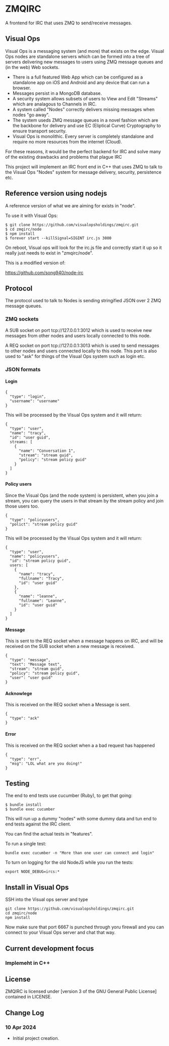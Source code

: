 # ZMQIRC

A frontend for IRC that uses ZMQ to send/receive messages.

## Visual Ops

Visual Ops is a messaging system (and more) that exists on the edge. Visual Ops nodes are
standalone servers which can be formed into a tree of servers delivering new messages to users
using ZMQ message queues and (in the web) Web sockets.

- There is a full featured Web App which can be configured as a standalone app on iOS and Android
and any device that can run a browser.
- Messages persist in a MongoDB database.
- A security system allows subsets of users to View and Edit "Streams" which are analagous to Channels
in IRC.
- A system called "Nodes" correctly delivers missing messages when nodes "go away".
- The system useds ZMQ message queues in a novel fashion which are the backbone for delivery
and use EC (Eliptical Curve) Cryptography to ensure transport security.
- Visual Ops is monolithic. Every server is completely standalone and require no more resources
from the internet (Cloud).

For these reasons, it would be the perfect backend for IRC and solve many of the existing drawbacks
and problems that plague IRC

This project will implement an IRC front end in C++ that uses ZMQ to talk to the Visual Ops "Nodes"
system for message delivery, security, persistence etc.

## Reference version using nodejs

A reference version of what we are aiming for exists in "node".

To use it with Visual Ops:

```
$ git clone https://github.com/visualopsholdings/zmqirc.git
$ cd zmqirc/node
$ npm install
$ forever start --killSignal=SIGINT irc.js 3000
```

On reboot, Visual ops will look for the irc.js file and correctly start it up so it really
just needs to exist in "zmqirc/node".

This is a modified version of:

https://github.com/song940/node-irc

## Protocol

The protocol used to talk to Nodes is sending stringified JSON over 2 ZMQ message queues.

### ZMQ sockets

A SUB socket on port tcp://127.0.0.1:3012 which is used to receive new messages from other nodes
and users locally connected to this node.

A REQ socket on port tcp://127.0.0.1:3013 which is used to send messages to other nodes and
users connected locally to this node. This port is also used to "ask" for things of the Visual Ops
system such as login etc.

### JSON formats

#### Login

```
{ 
  "type": "login", 
  "username": "username" 
}
```

This will be processed by the Visual Ops system and it will return:

```
{ 
  "type": "user", 
  "name": "tracy",
  "id": "user guid",
  streams: [
    {
      "name": "Conversation 1",
      "stream": "stream guid",
      "policy": "stream policy guid"
    }
  ]
}
```

#### Policy users

Since the Visual Ops (and the node system) is persistent, when you join a stream, you can query the 
users in that stream by the stream policy and join those users too.

```
{ 
  "type": "policyusers", 
  "polict": "stream policy guid" 
}
```

This will be processed by the Visual Ops system and it will return:

```
{ 
  "type": "user", 
  "name": "policyusers",
  "id": "stream policy guid",
  users: [
    {
      "name": "tracy",
      "fullname": "Tracy",
      "id": "user guid"
    },
    {
      "name": "leanne",
      "fullname": "Leanne",
      "id": "user guid"
    }
  ]
}
```

#### Message

This is sent to the REQ socket when a message happens on IRC, and will be received on the 
SUB socket when a new message is received.

```
{ 
  "type": "message", 
  "text": "Message text",
  "stream": "stream guid",
  "policy": "stream policy guid",
  "user": "user guid"
}
```

#### Acknowlege

This is received on the REQ socket when a Message is sent.

```
{ 
  "type": "ack"
}
```

#### Error

This is received on the REQ socket when a a bad request has happened

```
{ 
  "type": "err",
  "msg": "LOL what are you doing!"
}
```

## Testing

The end to end tests use cucumber (Ruby), to get that going:

```
$ bundle install
$ bundle exec cucumber
```

This will run up a dummy "nodes" with some dummy data and tun end to end tests
against the IRC client.

You can find the actual tests in "features".

To run a single test:

```
bundle exec cucumber -n "More than one user can connect and login"
```

To turn on logging for the old NodeJS while you run the tests:

```
export NODE_DEBUG=ircs:*
```

## Install in Visual Ops

SSH into the Visual ops server and type

```
git clone https://github.com/visualopsholdings/zmqirc.git
cd zmqirc/node
npm install
```

Now make sure that port 6667 is punched through yoru firewall and you can connect to your Visual Ops
server and chat that way.

## Current development focus

### Implemeht in C++

## License

ZMQIRC is licensed under [version 3 of the GNU General Public License] contained in LICENSE.

## Change Log

### 10 Apr 2024
- Initial project creation.

